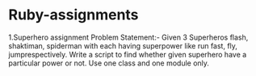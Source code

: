 # Ruby-assignments
1.Superhero assignment
  Problem Statement:-
  Given 3 Superheros flash, shaktiman, spiderman with each having superpower like run fast, fly, jumprespectively. 
  Write a script to find whether given superhero have a particular power or not. Use one class and one module only.
